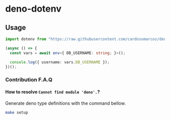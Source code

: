 # deno-dotenv

## Usage

```ts
import dotenv from "https://raw.githubusercontent.com/cardosomarcos/deno-dotenv/master/index.ts";

(async () => {
  const vars = await env<{ DB_USERNAME: string; }>();

  console.log({ username: vars.DB_USERNAME });
})();
```

### Contribution F.A.Q

#### How to resolve `Cannot find module 'deno'.`?

Generate deno type definitions with the command bellow.

```sh
make setup
```
